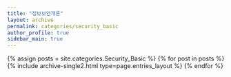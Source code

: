 ```yaml
---
title: "정보보안개론"
layout: archive
permalink: categories/security_basic
author_profile: true
sidebar_main: true
---
```



{% assign posts = site.categories.Security_Basic %}
{% for post in posts %} {% include archive-single2.html type=page.entries_layout %} {% endfor %}
